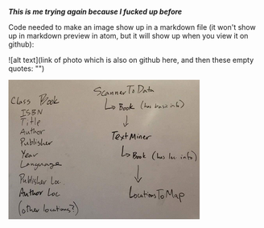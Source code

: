 ***This is me trying again because I fucked up before***

Code needed to make an image show up in a markdown file
(it won't show up in markdown preview in atom, but it will
show up when you view it on github):

![alt text](link of photo which is also on github here, and then these empty quotes: "")

![alt text](https://github.com/graceyw/SoftDesFinalProject/blob/master/Structure.png "")
